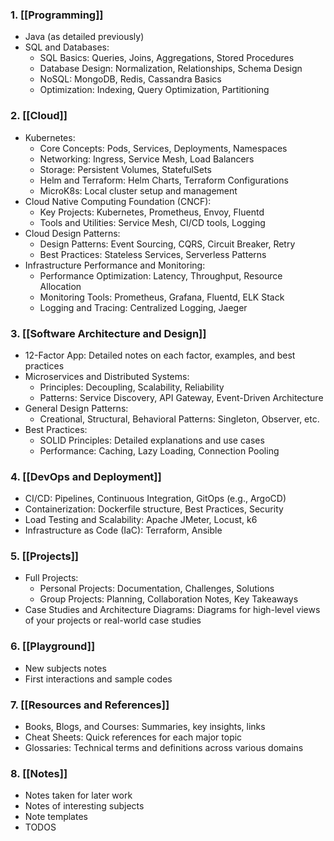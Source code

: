 ### 1. [[Programming]]

- Java (as detailed previously)
- SQL and Databases:
    - SQL Basics: Queries, Joins, Aggregations, Stored Procedures
    - Database Design: Normalization, Relationships, Schema Design
    - NoSQL: MongoDB, Redis, Cassandra Basics
    - Optimization: Indexing, Query Optimization, Partitioning

### 2. [[Cloud]]

- Kubernetes:
    - Core Concepts: Pods, Services, Deployments, Namespaces
    - Networking: Ingress, Service Mesh, Load Balancers
    - Storage: Persistent Volumes, StatefulSets
    - Helm and Terraform: Helm Charts, Terraform Configurations
    - MicroK8s: Local cluster setup and management
- Cloud Native Computing Foundation (CNCF):
    - Key Projects: Kubernetes, Prometheus, Envoy, Fluentd
    - Tools and Utilities: Service Mesh, CI/CD tools, Logging
- Cloud Design Patterns:
    - Design Patterns: Event Sourcing, CQRS, Circuit Breaker, Retry
    - Best Practices: Stateless Services, Serverless Patterns
- Infrastructure Performance and Monitoring:
    - Performance Optimization: Latency, Throughput, Resource Allocation
    - Monitoring Tools: Prometheus, Grafana, Fluentd, ELK Stack
    - Logging and Tracing: Centralized Logging, Jaeger

### 3. [[Software Architecture and Design]]

- 12-Factor App: Detailed notes on each factor, examples, and best practices
- Microservices and Distributed Systems:
    - Principles: Decoupling, Scalability, Reliability
    - Patterns: Service Discovery, API Gateway, Event-Driven Architecture
- General Design Patterns:
    - Creational, Structural, Behavioral Patterns: Singleton, Observer, etc.
- Best Practices:
    - SOLID Principles: Detailed explanations and use cases
    - Performance: Caching, Lazy Loading, Connection Pooling

### 4. [[DevOps and Deployment]]

- CI/CD: Pipelines, Continuous Integration, GitOps (e.g., ArgoCD)
- Containerization: Dockerfile structure, Best Practices, Security
- Load Testing and Scalability: Apache JMeter, Locust, k6
- Infrastructure as Code (IaC): Terraform, Ansible

### 5. [[Projects]]

- Full Projects:
    - Personal Projects: Documentation, Challenges, Solutions
    - Group Projects: Planning, Collaboration Notes, Key Takeaways
- Case Studies and Architecture Diagrams: Diagrams for high-level views of your projects or real-world case studies

### 6. [[Playground]]

- New subjects notes
- First interactions and sample codes

### 7. [[Resources and References]]

- Books, Blogs, and Courses: Summaries, key insights, links
- Cheat Sheets: Quick references for each major topic
- Glossaries: Technical terms and definitions across various domains

### 8. [[Notes]]

- Notes taken for later work
- Notes of interesting subjects
- Note templates
- TODOS